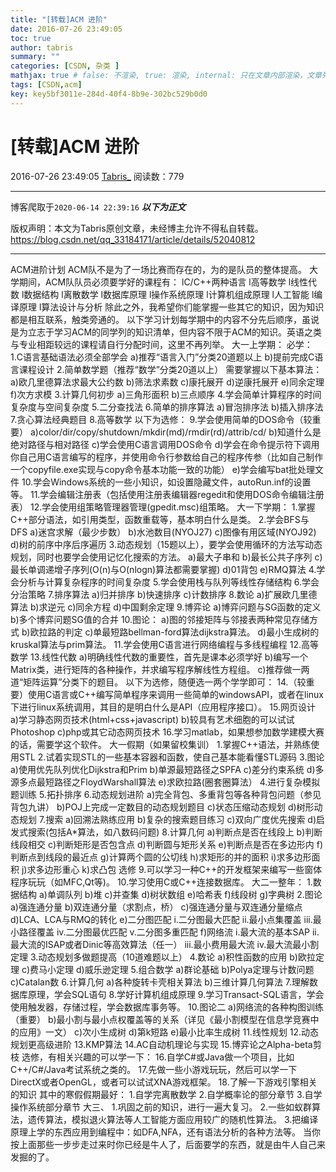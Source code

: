 ```yaml
---
title: "[转载]ACM 进阶"
date: 2016-07-26 23:49:05
toc: true
author: tabris
summary: ""
categories: [CSDN, 杂类 ]
mathjax: true # false: 不渲染, true: 渲染, internal: 只在文章内部渲染，文章列表中不渲染
tags: [CSDN,acm]
key: key5bf3011e-284d-40f4-8b9e-302bc529b0d0
---
```


# [转载]ACM 进阶

2016-07-26 23:49:05  [Tabris_](https://me.csdn.net/qq_33184171) 阅读数：779

---

博客爬取于`2020-06-14 22:39:16`
***以下为正文***

版权声明：本文为Tabris原创文章，未经博主允许不得私自转载。
https://blog.csdn.net/qq_33184171/article/details/52040812

<!-- more -->

---

ACM进阶计划
ACM队不是为了一场比赛而存在的，为的是队员的整体提高。
大学期间，ACM队队员必须要学好的课程有：
lC/C++两种语言
l高等数学
l线性代数
l数据结构
l离散数学
l数据库原理
l操作系统原理
l计算机组成原理
l人工智能
l编译原理
l算法设计与分析
除此之外，我希望你们能掌握一些其它的知识，因为知识都是相互联系，触类旁通的。
以下学习计划每学期中的内容不分先后顺序，虽说是为立志于学习ACM的同学列的知识清单，但内容不限于ACM的知识。英语之类与专业相距较远的课程请自行分配时间，这里不再列举。
大一上学期：
必学：
1.C语言基础语法必须全部学会
a)推荐“语言入门”分类20道题以上
b)提前完成C语言课程设计
2.简单数学题（推荐“数学”分类20道以上）
需要掌握以下基本算法：
a)欧几里德算法求最大公约数
b)筛法求素数
c)康托展开
d)逆康托展开
e)同余定理
f)次方求模
3.计算几何初步
a)三角形面积
b)三点顺序
4.学会简单计算程序的时间复杂度与空间复杂度
5.二分查找法
6.简单的排序算法
a)冒泡排序法
b)插入排序法
7.贪心算法经典题目
8.高等数学
以下为选修：
9.学会使用简单的DOS命令（较重要）
a)color/dir/copy/shutdown/mkdir(md)/rmdir(rd)/attrib/cd/
b)知道什么是绝对路径与相对路径
c)学会使用C语言调用DOS命令
d)学会在命令提示符下调用你自己用C语言编写的程序，并使用命令行参数给自己的程序传参（比如自己制作一个copyfile.exe实现与copy命令基本功能一致的功能）
e)学会编写bat批处理文件
10.学会Windows系统的一些小知识，如设置隐藏文件，autoRun.inf的设置等。
11.学会编辑注册表（包括使用注册表编辑器regedit和使用DOS命令编辑注册表）
12.学会使用组策略管理器管理(gpedit.msc)组策略。
大一下学期：
1.掌握C++部分语法，如引用类型，函数重载等，基本明白什么是类。
2.学会BFS与DFS
a)迷宫求解（最少步数）
b)水池数目(NYOJ27)
c)图像有用区域(NYOJ92)
d)树的前序中序后序遍历
3.动态规划（15题以上），要学会使用循环的方法写动态规划，同时也要学会使用记忆化搜索的方法。
a)最大子串和
b)最长公共子序列
c)最长单调递增子序列(O(n)与O(nlogn)算法都需要掌握)
d)01背包
e)RMQ算法
4.学会分析与计算复杂程序的时间复杂度
5.学会使用栈与队列等线性存储结构
6.学会分治策略
7.排序算法
a)归并排序
b)快速排序
c)计数排序
8.数论
a)扩展欧几里德算法
b)求逆元
c)同余方程
d)中国剩余定理
9.博弈论
a)博弈问题与SG函数的定义
b)多个博弈问题SG值的合并
10.图论：
a)图的邻接矩阵与邻接表两种常见存储方式
b)欧拉路的判定
c)单最短路bellman-ford算法dijkstra算法。
d)最小生成树的kruskal算法与prim算法。
11.学会使用C语言进行网络编程与多线程编程
12.高等数学
13.线性代数
a)明确线性代数的重要性，首先是课本必须学好
b)编写一个Matrix类，进行矩阵的各种操作，并求编写程序解线性方程组。
c)推荐做一两道“矩阵运算”分类下的题目。
以下为选修，随便选一两个学学即可：
14.（较重要）使用C语言或C++编写简单程序来调用一些简单的windowsAPI，或者在linux下进行linux系统调用，其目的是明白什么是API（应用程序接口）。
15.网页设计
a)学习静态网页技术(html+css+javascript)
b)较具有艺术细胞的可以试试Photoshop
c)php或其它动态网页技术
16.学习matlab，如果想参加数学建模大赛的话，需要学这个软件。
大一假期（如果留校集训）
1.掌握C++语法，并熟练使用STL
2.试着实现STL的一些基本容器和函数，使自己基本能看懂STL源码
3.图论
a)使用优先队列优化Dijkstra和Prim
b)单源最短路径之SPFA
c)差分约束系统
d)多源多点最短路径之FloydWarshall算法
e)求欧拉路(圈套圈算法）
4.进行复杂模拟题训练
5.拓扑排序
6.动态规划进阶
a)完全背包、多重背包等各种背包问题（参见背包九讲）
b)POJ上完成一定数目的动态规划题目
c)状态压缩动态规划
d)树形动态规划
7.搜索
a)回溯法熟练应用
b)复杂的搜索题目练习
c)双向广度优先搜索
d)启发式搜索(包括A*算法，如八数码问题)
8.计算几何
a)判断点是否在线段上
b)判断线段相交
c)判断矩形是否包含点
d)判断圆与矩形关系
e)判断点是否在多边形内
f)判断点到线段的最近点
g)计算两个圆的公切线
h)求矩形的并的面积
i)求多边形面积
j)求多边形重心
k)求凸包
选修
9.可以学习一种C++的开发框架来编写一些窗体程序玩玩（如MFC,Qt等)。
10.学习使用C或C++连接数据库。
大二一整年：
1.数据结构
a)单调队列
b)堆
c)并查集
d)树状数组
e)哈希表
f)线段树
g)字典树
2.图论
a)强连通分量
b)双连通分量（求割点，桥）
c)强连通分量与双连通分量缩点
d)LCA、LCA与RMQ的转化
e)二分图匹配
i.二分图最大匹配
ii.最小点集覆盖
iii.最小路径覆盖
iv.二分图最优匹配
v.二分图多重匹配
f)网络流
i.最大流的基本SAP
ii.最大流的ISAP或者Dinic等高效算法（任一）
iii.最小费用最大流
iv.最大流最小割定理
3.动态规划多做题提高（10道难题以上）
4.数论
a)积性函数的应用
b)欧拉定理
c)费马小定理
d)威乐逊定理
5.组合数学
a)群论基础
b)Polya定理与计数问题
c)Catalan数
6.计算几何
a)各种旋转卡壳相关算法
b)三维计算几何算法
7.理解数据库原理，学会SQL语句
8.学好计算机组成原理
9.学习Transact-SQL语言，学会使用触发器，存储过程，学会数据库事务等。
10.图论二
a)网络流的各种构图训练（重要）
b)最小割与最小点权覆盖等的关系（详见《最小割模型在信息学竞赛中的应用》一文）
c)次小生成树
d)第k短路
e)最小比率生成树
11.线性规划
12.动态规划更高级进阶
13.KMP算法
14.AC自动机理论与实现
15.博弈论之Alpha-beta剪枝
选修，有相关兴趣的可以学一下：
16.自学C#或Java做一个项目，比如C++/C#/Java考试系统之类的。
17.先做一些小游戏玩玩，然后可以学一下DirectX或者OpenGL，或者可以试试XNA游戏框架。
18.了解一下游戏引擎相关的知识
其中的寒假假期最好：
1.自学完离散数学
2.自学概率论的部分章节
3.自学操作系统部分章节
大三、
1.巩固之前的知识，进行一遍大复习。
2.一些如蚁群算法，遗传算法，模拟退火算法等人工智能方面应用较广的随机性算法。
3.把编译原理上学的东西应用到编程中：如DFA,NFA，还有语法分析的各种方法等。
当你按上面那些一步步走过来时你已经是牛人了，后面要学的东西，就是由牛人自己来发掘的了。